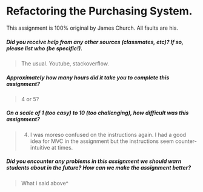 # Refactoring the Purchasing System.

This assignment is 100% original by James Church. All faults are his.

##### Did you receive help from any other sources (classmates, etc)? If so, please list who (be specific!). #####
> The usual. Youtube, stackoverflow.


##### Approximately how many hours did it take you to complete this assignment? #####
> 4 or 5?


##### On a scale of 1 (too easy) to 10 (too challenging), how difficult was this assignment? #####
> 4. I was moreso confused on the instructions again. I had a good idea for MVC in the assignment but the instructions seem counter-intuitive at times. 


##### Did you encounter any problems in this assignment we should warn students about in the future? How can we make the assignment better? #####
> What i said above^
